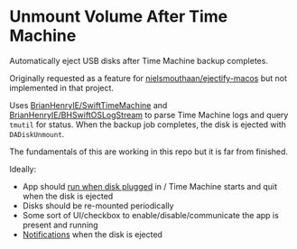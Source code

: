 # Unmount Volume After Time Machine

Automatically eject USB disks after Time Machine backup completes.

Originally requested as a feature for [nielsmouthaan/ejectify-macos](https://github.com/nielsmouthaan/ejectify-macos/issues/19) but not implemented in that project.

Uses [BrianHenryIE/SwiftTimeMachine](https://github.com/BrianHenryIE/SwiftTimeMachine) and [BrianHenryIE/BHSwiftOSLogStream](https://github.com/BrianHenryIE/BHSwiftOSLogStream) to parse Time Machine logs and query `tmutil` for status. When the backup job completes, the disk is ejected with `DADiskUnmount`.

The fundamentals of this are working in this repo but it is far from finished.

Ideally:
* App should [run when disk plugged](https://apple.stackexchange.com/a/13724/299117) in / Time Machine starts and quit when the disk is ejected
* Disks should be re-mounted periodically
* Some sort of UI/checkbox to enable/disable/communicate the app is present and running
* [Notifications](https://github.com/dataJAR/Notifier) when the disk is ejected
